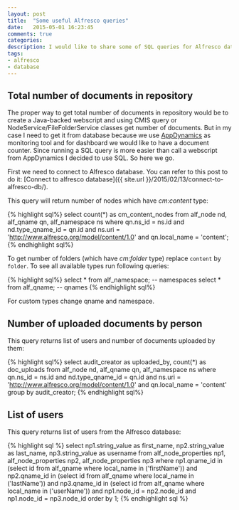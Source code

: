 ```yaml
---
layout: post
title:  "Some useful Alfresco queries"
date:   2015-05-01 16:23:45
comments: true
categories:
description: I would like to share some of SQL queries for Alfresco database which could be useful.
tags: 
- alfresco
- database
---
```


## Total number of documents in repository

The proper way to get total number of documents in repository would be to create a Java-backed webscript and using CMIS query or NodeService/FileFolderService classes get number of documents. But in my case I need to get it from database because we use [AppDynamics](http://www.appdynamics.com/) as monitoring tool and for dashboard we would like to have a document counter. Since running a SQL query is more easier than call a webscript from AppDynamics I decided to use SQL. So here we go.

First we need to connect to Alfresco database. You can refer to this post to do it: [Connect to alfresco database]({{ site.url }}/2015/02/13/connect-to-alfresco-db/).

This query will return number of nodes which have _cm:content_ type:

{% highlight sql%}
select count(*) as cm_content_nodes
from alf_node nd, alf_qname qn, alf_namespace ns
where qn.ns_id = ns.id
  and nd.type_qname_id = qn.id
  and ns.uri = 'http://www.alfresco.org/model/content/1.0'
  and qn.local_name = 'content';
{% endhighlight sql%}

To get number of folders (which have _cm:folder_ type) replace `content` by `folder`. To see all available types run following queries:

{% highlight sql%}
select * from alf_namespace; -- namespaces
select * from alf_qname;     -- qnames
{% endhighlight sql%}

For custom types change qname and namespace.

## Number of uploaded documents by person

This query returns list of users and number of documents uploaded by them:

{% highlight sql%}
select audit_creator as uploaded_by, count(*) as doc_uploads
from alf_node nd, alf_qname qn, alf_namespace ns
where qn.ns_id = ns.id
  and nd.type_qname_id = qn.id
  and ns.uri = 'http://www.alfresco.org/model/content/1.0'
  and qn.local_name = 'content'
group by audit_creator;
{% endhighlight sql%}

## List of users

This query returns list of users from the Alfresco database:

{% highlight sql %}
select np1.string_value as first_name, np2.string_value as last_name, np3.string_value as username
from alf_node_properties np1, alf_node_properties np2, alf_node_properties np3
where np1.qname_id in (select id from alf_qname where local_name in ('firstName'))
  and np2.qname_id in (select id from alf_qname where local_name in ('lastName'))
  and np3.qname_id in (select id from alf_qname where local_name in ('userName'))
  and np1.node_id = np2.node_id
  and np1.node_id = np3.node_id
order by 1;
{% endhighlight sql %}